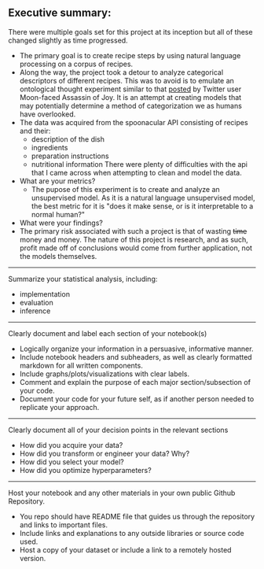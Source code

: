 ## Executive summary:
There were multiple goals set for this project at its inception but all of these changed slightly as time progressed.
- The primary goal is to create recipe steps by using natural language processing on a corpus of recipes.
- Along the way, the project took a detour to analyze categorical descriptors of different recipes. This was to avoid  is to emulate an ontological thought experiment similar to that [posted](https://twitter.com/NomeDaBarbarian/status/1338878975838285825) by Twitter user Moon-faced Assassin of Joy. It is an attempt at creating models that may potentially determine a method of categorization we as humans have overlooked.
- The data was acquired from the spoonacular API consisting of recipes and their:
    - description of the dish
    - ingredients
    - preparation instructions
    - nutritional information
There were plenty of difficulties with the api that I came across when attempting to clean and model the data. 
- What are your metrics?
    - The pupose of this experiment is to create and analyze an unsupervised model. As it is a natural language unsupervised model, the best metric for it is "does it make sense, or is it interpretable to a normal human?"
- What were your findings?
- The primary risk associated with such a project is that of wasting ~~time~~ money and money. The nature of this project is research, and as such, profit made off of conclusions would come from further application, not the models themselves. 
---
Summarize your statistical analysis, including:
- implementation
- evaluation
- inference
---
Clearly document and label each section of your notebook(s)
- Logically organize your information in a persuasive, informative manner.
- Include notebook headers and subheaders, as well as clearly formatted markdown for all written components.
- Include graphs/plots/visualizations with clear labels.
- Comment and explain the purpose of each major section/subsection of your code.
- Document your code for your future self, as if another person needed to replicate your approach.
---
Clearly document all of your decision points in the relevant sections
- How did you acquire your data?
- How did you transform or engineer your data? Why?
- How did you select your model?
- How did you optimize hyperparameters?
---
Host your notebook and any other materials in your own public Github Repository.
- You repo should have README file that guides us through the repository and links to important files.
- Include links and explanations to any outside libraries or source code used.
- Host a copy of your dataset or include a link to a remotely hosted version.
